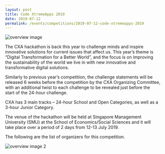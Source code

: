 ```yaml
---
layout: post
title: Code XtremeApps 2019
date: 2019-07-12 
permalink: /events/competitions/2019-07-12-code-xtremeapps-2019
---
```


![overview image](/images/CXA-LOGO.PNG)


The CXA hackathon is back this year to challenge minds and inspire innovative solutions for current issues that affect us. This year’s theme is “Digital Transformation for a Better World”, and the focus is on improving the sustainability of the world we live in with new innovative and transformative digital solutions.

Similarly to previous year’s competition, the challenge statements will be released 6 weeks before the competition by the CXA Organizing Committee, with an additional twist to each challenge to be revealed just before the start of the 24-hour challenge.

CXA has 3 main tracks – 24-hour School and Open Categories, as well as a 3-hour Junior Category.

The venue of the hackathon will be held at Singapore Management University (SMU) at the School of Economics/Social Sciences and it will take place over a period of 2 days from 12-13 July 2019.

The following are the list of organizers for this competition. 

![overview image 2](/images/competition/CXA-list-of-organizers.PNG)


